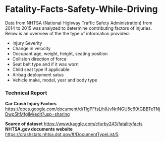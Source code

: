 # Fatality-Facts-Safety-While-Driving
Data from NHTSA (National Highway Traffic Safety Administration) from 2014 to 2015 was analyzed to determine contributing factors of injuries.  Below is an overview of the the type of information provided: 
- Injury Severity
- Change in velocity
- Occupant age, weight, height, seating position
- Collision direction of force
- Seat belt type and if it was worn 
- Child seat type if applicable
- Airbag deployment satus
- Vehicle make, model, year and body type 

### Technical Report
**Car Crash Injury Factors**  
https://docs.google.com/document/d/11gPFfsLihIlJvNriNGU5c60tGBBTeTNjDwp5ItMfglM/edit?usp=sharing

**Source of dataset**
https://www.kaggle.com/cfurby243/fatalityfacts                                   
**NHTSA.gov documents website**                                                 
https://crashstats.nhtsa.dot.gov/#/DocumentTypeList/5
